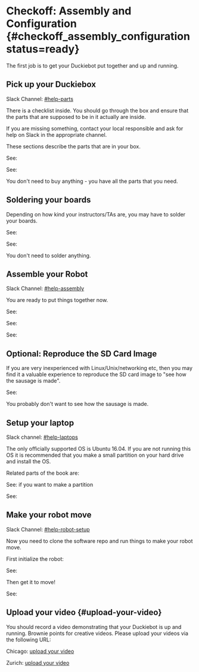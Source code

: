 # Checkoff: Assembly and Configuration {#checkoff_assembly_configuration status=ready}


The first job is to get your Duckiebot put together and up and running.

<!-- Comment: @liam: We should make sure that these tasks are 1-to-1 with the task list in the checkoff spreadsheet, and remind them what to do.
-->

## Pick up your Duckiebox

Slack Channel: [#help-parts](https://duckietown.slack.com/archives/C6ZFZ7N2E)

There is a checklist inside. You should go through the box and ensure that the parts that are supposed to be in it actually are inside.

If you are missing something, contact your local responsible and ask for help on Slack in the appropriate channel.

These sections describe the parts that are in your box.

See: [](#acquiring-parts-c0)

See: [](#acquiring-parts-c1)


<div class="only-zurich" markdown="1">
You don't need to buy anything - you have all the parts that you need.
</div>

## Soldering your boards

Depending on how kind your instructors/TAs are, you may have to solder your boards.

See: [](#soldering-boards-c0)

See: [](#soldering-boards-c1)

<div class="only-zurich" markdown="1">
You don't need to solder anything.
</div>

## Assemble your Robot

Slack Channel: [#help-assembly](https://duckietown.slack.com/archives/C70CQQFHC)

You are ready to put things together now.

See: [](#assembling-duckiebot-db17-ttic)

See: [](#bumper-assembly)

See: [](#assembling-duckiebot-c1)


## Optional: Reproduce the SD Card Image

If you are very inexperienced with Linux/Unix/networking etc, then you may find it a valuable experience to reproduce the SD card image to "see how the sausage is made".

See: [](#duckiebot-ubuntu-image)

<div class="only-zurich" markdown="1">
You probably don't want to see how the sausage is made.
</div>


## Setup your laptop

Slack channel: [#help-laptops](https://duckietown.slack.com/archives/C6YS8UPRN)

The only officially supported OS is Ubuntu 16.04. If you are not running this OS it is recommended that you make a small partition on your hard drive and install the OS.

Related parts of the book are:

See: [](#how-to-partition) if you want to make a partition

See: [](#setup-laptop)


## Make your robot move

Slack Channel: [#help-robot-setup](https://duckietown.slack.com/archives/C6ZG100EN)

Now you need to clone the software repo and run things to make your robot move.

First initialize the robot:

See: [](#setup-duckiebot)

Then get it to move!

See: [](#rc-control)



## Upload your video {#upload-your-video}

You should record a video demonstrating that your Duckiebot is up and running. Brownie points for creative videos. Please upload your videos via the following URL:


<div class='only-chicago' markdown='1'>

Chicago: [upload your video](https://www.dropbox.com/request/3GxK1kjxUmZKl23x6nEY)

</div>


<div class='only-zurich' markdown='1'>

Zurich: [upload your video](https://www.dropbox.com/request/6St0yCcVJoNPLUHR4fbS)

</div>
